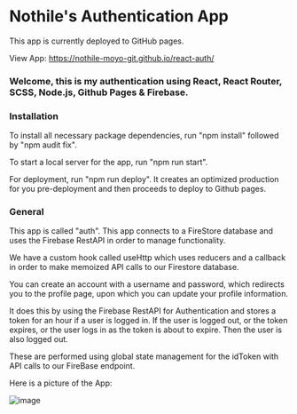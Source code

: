 # Nothile's Authentication App

This app is currently deployed to GitHub pages.

View App: https://nothile-moyo-git.github.io/react-auth/

### Welcome, this is my authentication using React, React Router, SCSS, Node.js, Github Pages & Firebase.

### Installation
To install all necessary package dependencies, run "npm install" followed by "npm audit fix".

To start a local server for the app, run "npm run start".

For deployment, run "npm run deploy". It creates an optimized production for you pre-deployment and then proceeds to deploy to Github pages.

### General
This app is called "auth". This app connects to a FireStore database and uses the Firebase RestAPI in order to manage functionality.

We have a custom hook called useHttp which uses reducers and a callback in order to make memoized API calls to our Firestore database.

You can create an account with a username and password, which redirects you to the profile page, upon which you can update your profile information.

It does this by using the Firebase RestAPI for Authentication and stores a token for an hour if a user is logged in. If the user is logged out, or the token expires, or the user logs in as the token is about to expire. Then the user is also logged out. 

These are performed using global state management for the idToken with API calls to our FireBase endpoint.

Here is a picture of the App:

![image](https://user-images.githubusercontent.com/15236959/193313990-91d5c00a-0835-43ed-ae3a-e954380e3a0f.png)


